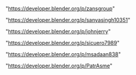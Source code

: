 "https://developer.blender.org/p/zansgroup"

"https://developer.blender.org/p/sanyasingh10351"

"https://developer.blender.org/p/johnjerry"

"https://developer.blender.org/p/sicuero7989"

"https://developer.blender.org/p/msadaan838"

 
"https://developer.blender.org/p/PatrAsme"


 
